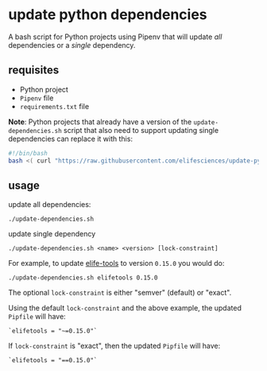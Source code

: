 # update python dependencies

A bash script for Python projects using Pipenv that will update *all* dependencies or a *single* dependency.

## requisites

* Python project
* `Pipenv` file
* `requirements.txt` file

**Note**: Python projects that already have a version of the `update-dependencies.sh` script that also need to support
updating single dependencies can replace it with this:

```bash
#!/bin/bash
bash <( curl "https://raw.githubusercontent.com/elifesciences/update-python-dependencies/master/update-dependencies.sh" ) $@
```

## usage

update all dependencies:

    ./update-dependencies.sh
    
update single dependency

    ./update-dependencies.sh <name> <version> [lock-constraint]

For example, to update [elife-tools](https://github.com/elifesciences/elife-tools) to version `0.15.0` you would do:

    ./update-dependencies.sh elifetools 0.15.0

The optional `lock-constraint` is either "semver" (default) or "exact".

Using the default `lock-constraint` and the above example, the updated `Pipfile` will have:
    
    `elifetools = "~=0.15.0"`

If `lock-constraint` is "exact", then the updated `Pipfile` will have:

    `elifetools = "==0.15.0"`

